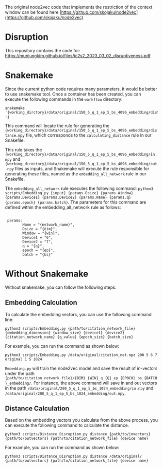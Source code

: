The original node2vec code that implements the restriction of the context window can be found here [https://github.com/skojaku/node2vec](https://github.com/skojaku/node2vec)

# Disruption

This repository contains the code for:
https://munjungkim.github.io/files/ic2s2_2023_03_02_disruptiveness.pdf


# Snakemake

Since the current python code requires many parameters, it would be better to use snakemake tool. Once a container has been created, you can execute the following commands in the `workflow` directory:


```
snakemake '{working_dirctory}/data/original/150_5_q_1_ep_5_bs_4096_embedding/distance.npy' -j
```

This command will locate the rule for generating the `{working_directory}/data/original/150_5_q_1_ep_5_bs_4096_embedding/distance.npy` file, which corresponds to the `calculating_distance` rule in our Snakefile. 

This rule takes the `{working_directory}/data/original/150_5_q_1_ep_5_bs_4096_embedding/in.npy` and `{working_directory}/data/original/150_5_q_1_ep_5_bs_4096_embedding/out.npy` files as inputs, and Snakemake will execute the rule responsible for generating these files, named as the `embedding_all_network` rule in our Snakefile. 

The `embedding_all_network` rule executes the following command: `python3 scripts/Embedding.py {input} {params.Dsize} {params.Window} {params.Device1} {params.Device2} {params.Name} {params.q} {params.epoch} {params.batch}`. The parameters for this command are defined within the embedding_all_network rule as follows:

```

 params:
        Name = "{network_name}",
        Dsize = "{dim}",
        Window = "{win}",
        Device1 = "6",
        Device2 = "7",
        q = "{q}",
        epoch = "{ep}",
        batch = "{bs}"

```


# Without Snakemake


Without snakemake, you can follow the following steps.



## Embedding Calculation


To calculate the embedding vectors, you can use the following command line:

```
python3 scripts/Embedding.py {path/to/citation_network_file} {embedding_dimension} {window_size} {device1} {device2} {citation_network_name} {q_value} {epoch_size} {batch_size}
```

For example, you can run the command as shown below:

```
python3 scripts/Embedding.py /data/original/citation_net.npz 200 5 6 7 original 1 5 1024

```


`Embedding.py` will train the node2vec model and save the result of in-vectors under the path `{path/to/citation_network_file}/{DIM}_{WIN}_q_{Q}_ep_{EPOCH}_bs_{BATCH}_embedding/`. For instance, the above command will save in and out vectors in the path `/data/original/200_5_q_1_ep_5_bs_1024_embedding/in.npy` and `/data/original/200_5_q_1_ep_5_bs_1024_embedding/out.npy`.


## Distance Calculation

Based on the embedding vectors you calculate from the above process, you can execute the following command to calculate the distance. 

```
python3 scripts/Distance_Disruption.py distance {path/to/invectors}  {path/to/outvectors} {path/to/citation_network_file} {device name}
```

For example, you can run the command as shown below:

```
python3 scripts/Distance_Disruption.py distance /data/original/  {path/to/outvectors} {path/to/citation_network_file} {device name}
```
